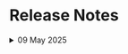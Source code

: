 # Release Notes
<details>
  <summary>09 May 2025</summary>

- Major Updates

  - Tested the lab and updated the lab guide with the latest UI changes.
  - Identified issues in Lab 2 and Lab 3 due to recent dependency updates from Microsoft; moved the affected tasks to a theoretical section for conceptual understanding.
  - Updated the VM Agent to the latest version.
  - Added the policy required for the lab.

- **Testing Date**: 09-may-2025

</details>
